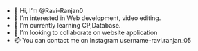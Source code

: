 - 👋 Hi, I’m @Ravi-Ranjan0
- 👀 I’m interested in Web development, video editing.
- 🌱 I’m currently learning CP,Database.
- 💞️ I’m looking to collaborate on website application
- 📫 You can contact me on Instagram username-ravi.ranjan_05

<!---
Ravi-Ranjan0/Ravi-Ranjan0 is a ✨ special ✨ repository because its `README.md` (this file) appears on your GitHub profile.
You can click the Preview link to take a look at your changes.
--->
